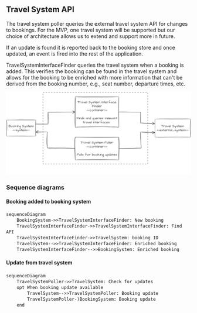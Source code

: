 ## Travel System API
The travel system poller queries the external travel system API for changes to bookings. For the MVP, one travel system will be supported but our choice of architecture allows us to extend and support more in future.

If an update is found it is reported back to the booking store and once updated, an event is fired into the rest of the application.

TravelSystemInterfaceFinder queries the travel system when a booking is added. This verifies the booking can be found in the travel system and allows for the booking to be enriched with more information that can't be derived from the booking number, e.g., seat number, departure times, etc.

![](<travel-system-api.png>)

### Sequence diagrams
#### Booking added to booking system
```mermaid
sequenceDiagram
    BookingSystem->>TravelSystemInterfaceFinder: New booking
    TravelSystemInterfaceFinder->>TravelSystemInterfaceFinder: Find API
    TravelSystemInterfaceFinder->>TravelSystem: booking ID
    TravelSystem-->>TravelSystemInterfaceFinder: Enriched booking
    TravelSystemInterfaceFinder-->>BookingSystem: Enriched booking
```

#### Update from travel system
```mermaid
sequenceDiagram
    TravelSystemPoller->>TravelSystem: Check for updates
    opt When booking update available
        TravelSystem-->>TravelSystemPoller: Booking update
        TravelSystemPoller-)BookingSystem: Booking update
    end
```